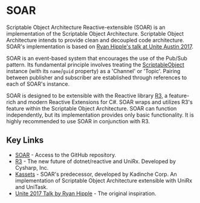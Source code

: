 # SOAR

Scriptable Object Architecture Reactive-extensible (SOAR) is an implementation of the Scriptable Object Architecture.
Scriptable Object Architecture intends to provide clean and decoupled code architecture.
SOAR's implementation is based on [Ryan Hipple's talk at Unite Austin 2017](https://youtu.be/raQ3iHhE_Kk).

SOAR is an event-based system that encourages the use of the Pub/Sub pattern.
Its fundamental principle involves treating the [ScriptableObject] instance (with its `name`/`guid` property) as a 'Channel' or 'Topic'.
Pairing between publisher and subscriber are established through references to each of SOAR's instance.

SOAR is designed to be extensible with the Reactive library [R3], a feature-rich and modern Reactive Extensions for C#.
SOAR wraps and utilizes R3's feature within the Scriptable Object Architecture.
SOAR can function independently, but its implementation provides only basic functionality.
It is highly recommended to use SOAR in conjunction with R3.

## Key Links

- [SOAR] - Access to the GitHub repository.
- [R3] - The new future of dotnet/reactive and UniRx. Developed by Cysharp, Inc.
- [Kassets] - SOAR's predecessor, developed by Kadinche Corp. An implementation of Scriptable Object Architecture extensible with UniRx and UniTask.
- [Unite 2017 Talk by Ryan Hipple](https://youtu.be/raQ3iHhE_Kk) - The original inspiration.

[SOAR]: https://github.com/ripandy/SOAR
[R3]: https://github.com/Cysharp/R3
[Kassets]: https://github.com/kadinche/Kassets
[ScriptableObject]: https://docs.unity3d.com/Manual/class-ScriptableObject.html
